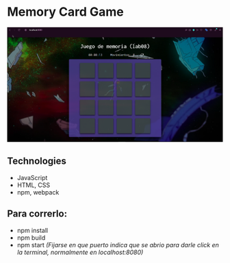 # Memory Card Game

![MemoryGameScreenshot](https://github.com/AndresQuinto5/Lab08/blob/master/public/img/working.png)


## Technologies
* JavaScript
* HTML, CSS
* npm, webpack

## Para correrlo:
* npm install
* npm build
* npm start _(Fijarse en que puerto indica que se abrio para darle click en la terminal, normalmente en localhost:8080)_
